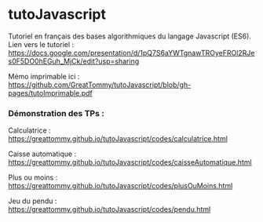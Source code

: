 # tutoJavascript
Tutoriel en français des bases algorithmiques du langage Javascript (ES6).
Lien vers le tutoriel : https://docs.google.com/presentation/d/1pQ7S6aYWTgnawTROyeFROl2RJes0F5DO0hEGuh_MjCk/edit?usp=sharing

Mémo imprimable ici : https://github.com/GreatTommy/tutoJavascript/blob/gh-pages/tutoImprimable.pdf

### Démonstration des TPs :
Calculatrice : https://greattommy.github.io/tutoJavascript/codes/calculatrice.html

Caisse automatique : https://greattommy.github.io/tutoJavascript/codes/caisseAutomatique.html

Plus ou moins : https://greattommy.github.io/tutoJavascript/codes/plusOuMoins.html

Jeu du pendu : https://greattommy.github.io/tutoJavascript/codes/pendu.html
